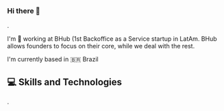 ### Hi there 👋

.

I'm 🏢 working at BHub (1st Backoffice as a Service startup in LatAm. BHub allows founders to focus on their core, while we deal with the rest.

I'm currently based in 🇧🇷 Brazil

## 💻 Skills and Technologies

.

